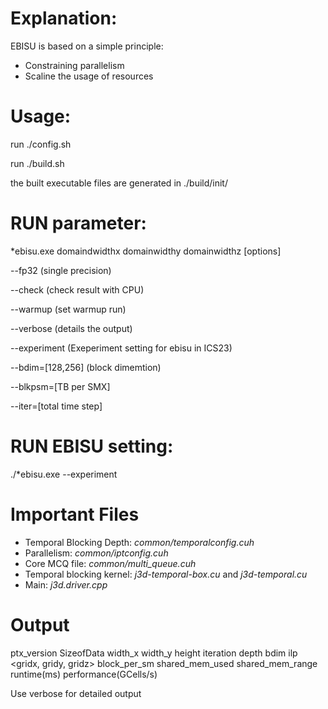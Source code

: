 # Explanation:

 EBISU is based on a simple principle:
 - Constraining parallelism
 - Scaline the usage of resources

 # Usage:
  run ./config.sh 
  
  run ./build.sh
  
  the built executable files are generated in ./build/init/
  
  # RUN parameter:
  *ebisu.exe domaindwidthx domainwidthy domainwidthz [options]
  
--fp32            (single precision)

--check           (check result with CPU)

--warmup          (set warmup run)

--verbose         (details the output)

--experiment      (Exeperiment setting for ebisu in ICS23)

--bdim=[128,256]  (block dimemtion)

--blkpsm=[TB per SMX]

--iter=[total time step]

  # RUN EBISU setting:
   ./*ebisu.exe --experiment

  # Important Files
   - Temporal Blocking Depth: _common/temporalconfig.cuh_
   - Parallelism: _common/iptconfig.cuh_
   - Core MCQ file: _common/multi_queue.cuh_
   - Temporal blocking kernel: _j3d-temporal-box.cu_ and _j3d-temporal.cu_
   - Main: _j3d.driver.cpp_

# Output
ptx_version SizeofData width_x width_y height iteration depth bdim ilp <gridx, gridy, gridz> block_per_sm shared_mem_used shared_mem_range runtime(ms) performance(GCells/s)

Use verbose for detailed output
